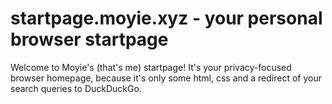# startpage.moyie.xyz - your personal browser startpage

Welcome to Moyie's (that's me) startpage! It's your privacy-focused browser homepage, because it's only some html, css and a redirect of your search queries to DuckDuckGo.
